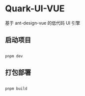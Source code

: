 # Quark-UI-VUE

基于 ant-design-vue 的低代码 UI 引擎

## 启动项目

```shell

pnpm dev

```

## 打包部署

```shell

pnpm build

```